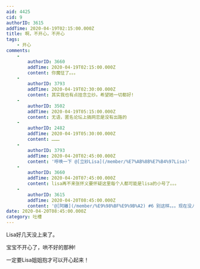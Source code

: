```yaml
---
aid: 4425
cid: 9
authorID: 3615
addTime: 2020-04-19T02:15:00.000Z
title: 啊，不开心，不开心
tags:
    - 开心
comments:
    -
        authorID: 3660
        addTime: 2020-04-19T02:15:00.000Z
        content: 你魔怔了。。。
    -
        authorID: 3793
        addTime: 2020-04-19T02:30:00.000Z
        content: 其实我也有点挂念立纱。希望她一切都好!
    -
        authorID: 3502
        addTime: 2020-04-19T05:15:00.000Z
        content: 无语，匿名论坛上搞网恋是没有出路的
    -
        authorID: 2482
        addTime: 2020-04-19T05:30:00.000Z
        content: ………
    -
        authorID: 3793
        addTime: 2020-04-20T02:45:00.000Z
        content: '呼唤一下 @[立紗Lisa](/member/%E7%AB%8B%E7%B4%97Lisa)'
    -
        authorID: 3660
        addTime: 2020-04-20T07:45:00.000Z
        content: lisa再不来张怀义要怀疑这里每个人都可能是lisa的小号了。。。
    -
        authorID: 3615
        addTime: 2020-04-20T08:45:00.000Z
        content: '@[阿離](/member/%E9%98%BF%E9%9B%A2) #6 别这样。。。现在没人发歌了。。。'
date: 2020-04-20T08:45:00.000Z
category: 吐槽
---
```


Lisa好几天没上来了。

宝宝不开心了，哄不好的那种!

一定要Lisa姐姐抱才可以开心起来！
